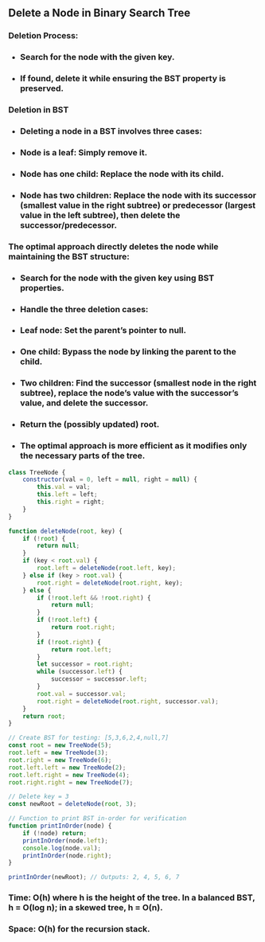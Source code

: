## Delete a Node in Binary Search Tree

### Deletion Process:
* ### Search for the node with the given key.
* ### If found, delete it while ensuring the BST property is preserved.

### Deletion in BST
* ### Deleting a node in a BST involves three cases:

* ### Node is a leaf: Simply remove it.
* ### Node has one child: Replace the node with its child.
* ### Node has two children: Replace the node with its successor (smallest value in the right subtree) or predecessor (largest value in the left subtree), then delete the successor/predecessor.


### The optimal approach directly deletes the node while maintaining the BST structure:

* ### Search for the node with the given key using BST properties.
* ### Handle the three deletion cases:
* ### Leaf node: Set the parent’s pointer to null.
* ### One child: Bypass the node by linking the parent to the child.
* ### Two children: Find the successor (smallest node in the right subtree), replace the node’s value with the successor’s value, and delete the successor.
* ### Return the (possibly updated) root.
* ### The optimal approach is more efficient as it modifies only the necessary parts of the tree.

```js
class TreeNode {
    constructor(val = 0, left = null, right = null) {
        this.val = val;
        this.left = left;
        this.right = right;
    }
}

function deleteNode(root, key) {
    if (!root) {
        return null;
    }
    if (key < root.val) {
        root.left = deleteNode(root.left, key);
    } else if (key > root.val) {
        root.right = deleteNode(root.right, key);
    } else {
        if (!root.left && !root.right) {
            return null;
        }
        if (!root.left) {
            return root.right;
        }
        if (!root.right) {
            return root.left;
        }
        let successor = root.right;
        while (successor.left) {
            successor = successor.left;
        }
        root.val = successor.val;
        root.right = deleteNode(root.right, successor.val);
    }
    return root;
}

// Create BST for testing: [5,3,6,2,4,null,7]
const root = new TreeNode(5);
root.left = new TreeNode(3);
root.right = new TreeNode(6);
root.left.left = new TreeNode(2);
root.left.right = new TreeNode(4);
root.right.right = new TreeNode(7);

// Delete key = 3
const newRoot = deleteNode(root, 3);

// Function to print BST in-order for verification
function printInOrder(node) {
    if (!node) return;
    printInOrder(node.left);
    console.log(node.val);
    printInOrder(node.right);
}

printInOrder(newRoot); // Outputs: 2, 4, 5, 6, 7
```

### Time: O(h) where h is the height of the tree. In a balanced BST, h = O(log n); in a skewed tree, h = O(n).
### Space: O(h) for the recursion stack.